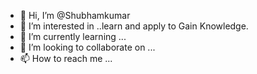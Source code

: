 - 👋 Hi, I’m @Shubhamkumar
- 👀 I’m interested in ..learn and apply to Gain Knowledge.
- 🌱 I’m currently learning ...
- 💞️ I’m looking to collaborate on ...
- 📫 How to reach me ...

<!---
Shubhamkumar8140/Shubhamkumar8140 is a ✨ special ✨ repository because its `README.md` (this file) appears on your GitHub profile.
You can click the Preview link to take a look at your changes.
--->
